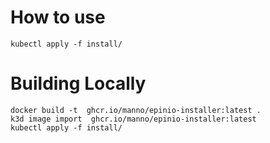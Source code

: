 # How to use

    kubectl apply -f install/

# Building Locally

    docker build -t  ghcr.io/manno/epinio-installer:latest .
    k3d image import  ghcr.io/manno/epinio-installer:latest
    kubectl apply -f install/
